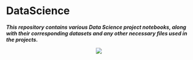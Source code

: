 # DataScience
***This repository contains various Data Science project notebooks, along with their corresponding datasets and any other necessary files used in the projects.***

<div align="center">
  <img src="https://github.com/vibhumishra14/DataScience/assets/40596302/cb39e18f-5ac3-48c7-ac16-6d64e138b9b0">
</div>
